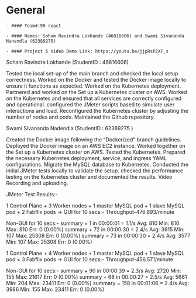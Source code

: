 # General
    - #### Team#:99 react
    
    - #### Names: Soham Ravindra Lokhande (46816606) and Swami Sivananda Nanendla (62389275)
    
    - #### Project 5 Video Demo Link: https://youtu.be/jjpRsP2XF_s

   

Soham Ravindra Lokhande (StudentID : 46816606)

Tested the local set-up  of the main branch and checked the  local setup correctness. Worked on the Docker and tested the Docker image locally to ensure it functions as expected. Worked on the Kubernetes deployment.  Partnered and worked on the Set up a Kubernetes cluster on AWS.  Worked on the Kubernetes and ensured that  all services are correctly configured and operational. configured the  JMeter scripts based  to simulate user interactions and load. Reconfigured the Kubernetes cluster by adjusting the number of nodes and pods. Maintained the Github repository. 


Swami Sivananda Nadendla  (StudentID : 62389275 )

Created the  Docker image following the “Dockerized” branch guidelines. Deployed  the Docker image on an AWS EC2 instance. Worked together on the Set up a Kubernetes cluster on AWS. Tested the Kubernetes. Prepared the  necessary Kubernetes deployment, service, and ingress YAML configurations. Migrate the MySQL database to Kubernetes. Conducted the  initial JMeter tests locally to validate the setup. checked the performance testing on the Kubernetes cluster and documented the results.
Video Recording and uploading.


JMeter Test Results:-

1 Control Plane + 3 Worker nodes + 1 master MySQL pod + 1 slave MySQL pod + 2 Fabflix pods -> 
GUI for 10 secs:-
Throughput-476.893/minute

Non-GUI for 10 secs:-
summary +      1 in 00:00:01 =    1.1/s Avg:   810 Min:   810 Max:   810 Err:     0 (0.00%) 
summary +     72 in 00:00:30 =    2.4/s Avg:  3615 Min:   107 Max: 25308 Err:     0 (0.00%) 
summary =     73 in 00:00:30 =    2.4/s Avg:  3577 Min:   107 Max: 25308 Err:     0 (0.00%) 

1 Control Plane + 4 Worker nodes + 1 master MySQL pod + 1 slave MySQL pod + 3 Fabflix pods -> 
GUI for 10 secs:-
Throughput-456.571/minute

Non-GUI for 10 secs:-
summary +     90 in 00:00:39 =    2.3/s Avg:  2720 Min:   155 Max: 21617 Err:     0 (0.00%) 
summary +     68 in 00:00:27 =    2.5/s Avg:  5661 Min:   204 Max: 23411 Err:     0 (0.00%) 
summary =    158 in 00:01:06 =    2.4/s Avg:  3986 Min:   155 Max: 23411 Err:     0 (0.00%)
    

